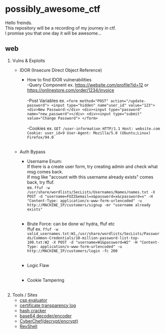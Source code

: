 # possibly_awesome_ctf

Hello freinds.  
This repository will be a recording of my journey in ctf.  
I promise you that one day it will be awesome...


## web
1. Vulns & Exploits<br>
   * IDOR (Insecure Direct Object Reference)<br>
     * How to find IDOR vulnerabilities<br>
       -Query Component ex. https://website.com/profile?id=12 or https://onlinestore.com/order/1234/invoice<br><br>
       -Post Variables ex. `<form method="POST" action="/update-password">
                            <input type="hidden" name"user_id" value="123">
                            <div>New Password:</div>
                            <div><input type="password" name="new_password"></div>
                            <div><input type="submit" value="Change Password">
                            </form>`<br><br>
       -Cookies ex. `GET /user-information HTTP/1.1
                    Host: website.com
                    Cookie: user_id=9
                    User-Agent: Mozilla/5.0 (Ubuntu;Linux) Firefox/94.0`<br><br>
                    
   * Auth Bypass<br>
     * Username Enum: <br>
       If there is a create user form, try creating admin and check what msg comes back. <br>
       If msg like "account with this username already exists" comes back, try ffuf.<br>
       ex. `ffuf -w /usr/share/wordlists/SecLists/Usernames/Names/names.txt -X POST -d "username=FUZZ&email=x&password=x&cpassword=x" -H "Content-Type: application/x-www-form-urlencoded" -u http://MACHINE_IP/customers/signup -mr "username already exists"`<br><br>
     
     * Brute Force: can be done w/ hydra, ffuf etc <br>
       ffuf ex. `ffuf -w valid_usernames.txt:W1,/usr/share/wordlists/SecLists/Passwords/Common-Credentials/10-million-password-list-top-100.txt:W2 -X POST -d "username=W1&password=W2" -H "Content-Type: application/x-www-form-urlencoded" -u http://MACHINE_IP/customers/login -fc 200`<br><br>
     
     * Logic Flaw<br><br>
     
     * Cookie Tampering<br><br>
2. Tools / Sites  
   - [csp evaluator](https://csp-evaluator.withgoogle.com/)  
   - [certificate transparency log](https://crt.sh/) 
   - [hash cracker](https://crackstation.net/)
   - [base64 decoder/encoder](https://www.base64decode.org/)
   - [CyberChef(decrypt/encrypt)](https://gchq.github.io/CyberChef/)
   - [RevShell](https://www.revshells.com/)
